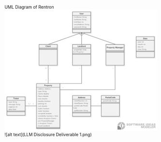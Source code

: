 UML Diagram of Rentron
![alt text](Classdiagram1.png)
![alt text](LLM Disclosure Deliverable 1.png)
